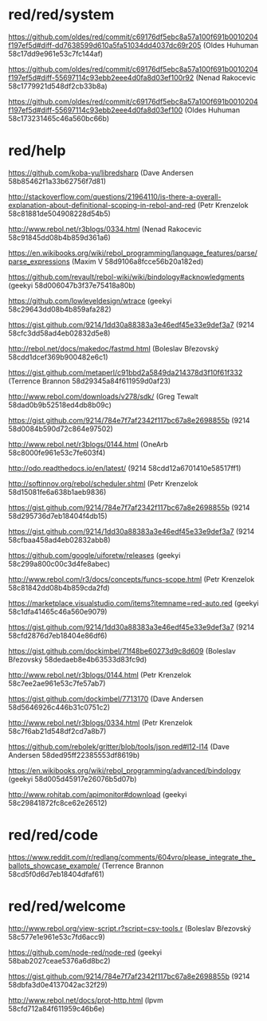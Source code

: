 # red/red/system

https://github.com/oldes/red/commit/c69176df5ebc8a57a100f691b0010204f197ef5d#diff-dd7638599d610a5fa51034dd4037dc69r205 (Oldes Huhuman 58c17dd9e961e53c7fc144af)

https://github.com/oldes/red/commit/c69176df5ebc8a57a100f691b0010204f197ef5d#diff-55697114c93ebb2eee4d0fa8d03ef100r92 (Nenad Rakocevic 58c1779921d548df2cb33b8a)

https://github.com/oldes/red/commit/c69176df5ebc8a57a100f691b0010204f197ef5d#diff-55697114c93ebb2eee4d0fa8d03ef100 (Oldes Huhuman 58c173231465c46a560bc66b)

# red/help

https://github.com/koba-yu/libredsharp (Dave Andersen 58b85462f1a33b62756f7d81)

http://stackoverflow.com/questions/21964110/is-there-a-overall-explanation-about-definitional-scoping-in-rebol-and-red (Petr Krenzelok 58c81881de504908228d54b5)

http://www.rebol.net/r3blogs/0334.html (Nenad Rakocevic 58c91845dd08b4b859d361a6)

https://en.wikibooks.org/wiki/rebol_programming/language_features/parse/parse_expressions (Maxim V 58d9106a8fcce56b20a182ed)

https://github.com/revault/rebol-wiki/wiki/bindology#acknowledgments (geekyi 58d006047b3f37e75418a80b)

https://github.com/lowleveldesign/wtrace (geekyi 58c29643dd08b4b859afa282)

https://gist.github.com/9214/1dd30a88383a3e46edf45e33e9def3a7 (9214 58cfc3dd58ad4eb02832d5e8)

http://rebol.net/docs/makedoc/fastmd.html (Boleslav Březovský 58cdd1dcef369b900482e6c1)

https://gist.github.com/metaperl/c91bbd2a5849da214378d3f10f61f332 (Terrence Brannon 58d29345a84f611959d0af23)

http://www.rebol.com/downloads/v278/sdk/ (Greg Tewalt 58dad0b9b52518ed4db8b09c)

https://gist.github.com/9214/784e7f7af2342f117bc67a8e2698855b (9214 58d0084b590d72c864e97502)

http://www.rebol.net/r3blogs/0144.html (OneArb 58c8000fe961e53c7fe603f4)

http://odo.readthedocs.io/en/latest/ (9214 58cdd12a6701410e58517ff1)

http://softinnov.org/rebol/scheduler.shtml (Petr Krenzelok 58d15081fe6a638b1aeb9836)

https://gist.github.com/9214/784e7f7af2342f117bc67a8e2698855b (9214 58d295736d7eb18404f4db15)

https://gist.github.com/9214/1dd30a88383a3e46edf45e33e9def3a7 (9214 58cfbaa458ad4eb02832abb8)

https://github.com/google/uiforetw/releases (geekyi 58c299a800c00c3d4fe8abec)

http://www.rebol.com/r3/docs/concepts/funcs-scope.html (Petr Krenzelok 58c81842dd08b4b859cda2fd)

https://marketplace.visualstudio.com/items?itemname=red-auto.red (geekyi 58c1dfa41465c46a560e9079)

https://gist.github.com/9214/1dd30a88383a3e46edf45e33e9def3a7 (9214 58cfd2876d7eb18404e86df6)

https://gist.github.com/dockimbel/71f48be60273d9c8d609 (Boleslav Březovský 58dedaeb8e4b63533d83fc9d)

http://www.rebol.net/r3blogs/0144.html (Petr Krenzelok 58c7ee2ae961e53c7fe57ab7)

https://gist.github.com/dockimbel/7713170 (Dave Andersen 58d5646926c446b31c0751c2)

http://www.rebol.net/r3blogs/0334.html (Petr Krenzelok 58c7f6ab21d548df2cd7a8b7)

https://github.com/rebolek/gritter/blob/tools/json.red#l12-l14 (Dave Andersen 58ded95ff22385553df8619b)

https://en.wikibooks.org/wiki/rebol_programming/advanced/bindology (geekyi 58d005d45917e26076b5d07b)

http://www.rohitab.com/apimonitor#download (geekyi 58c29841872fc8ce62e26512)

# red/red/code

https://www.reddit.com/r/redlang/comments/604vro/please_integrate_the_ballots_showcase_example/ (Terrence Brannon 58cd5f0d6d7eb18404dfaf61)

# red/red/welcome

http://www.rebol.org/view-script.r?script=csv-tools.r (Boleslav Březovský 58c577e1e961e53c7fd6acc9)

https://github.com/node-red/node-red (geekyi 58bab2027ceae5376a6d8bc2)

https://gist.github.com/9214/784e7f7af2342f117bc67a8e2698855b (9214 58dbfa3d0e4137042ac32f29)

http://www.rebol.net/docs/prot-http.html (lpvm 58cfd712a84f611959c46b6e)

